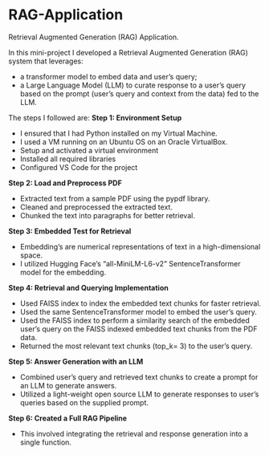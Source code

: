# RAG-Application
Retrieval Augmented Generation (RAG) Application.

In this mini-project I developed a Retrieval Augmented Generation (RAG) system that leverages:  
- a transformer model to embed data and user’s query;
- a Large Language Model (LLM) to curate response to a user’s query based on the prompt (user’s query and context from the data) fed to the LLM.

The steps I followed are: 
**Step 1: Environment Setup**  
-	I ensured that I had Python installed on my Virtual Machine.   
-	I used a VM running on an Ubuntu OS on an Oracle VirtualBox.  
-	Setup and activated a virtual environment  
-	Installed all required libraries  
-	Configured VS Code for the project

**Step 2: Load and Preprocess PDF**  
-	Extracted text from a sample PDF using the pypdf library.  
-	Cleaned and preprocessed the extracted text.  
-	Chunked the text into paragraphs for better retrieval.

**Step 3: Embedded Test for Retrieval**  
-	Embedding’s are numerical representations of text in a high-dimensional space.  
-	I utilized Hugging Face’s “all-MiniLM-L6-v2” SentenceTransformer model for the embedding.

**Step 4: Retrieval and Querying Implementation**  
-	Used FAISS index to index the embedded text chunks for faster retrieval.  
-	Used the same SentenceTransformer model to embed the user’s query.  
-	Used the FAISS index to perform a similarity search of the embedded user’s query on the FAISS indexed embedded text chunks from the PDF data.  
-	Returned the most relevant text chunks (top_k= 3) to the user’s query.

**Step 5: Answer Generation with an LLM**  
-	Combined user’s query and retrieved text chunks to create a prompt for an LLM to generate answers.  
-	Utilized a light-weight open source LLM to generate responses to user’s queries based on the supplied prompt.

**Step 6: Created a Full RAG Pipeline**  
-	This involved integrating the retrieval and response generation into a single function.  


